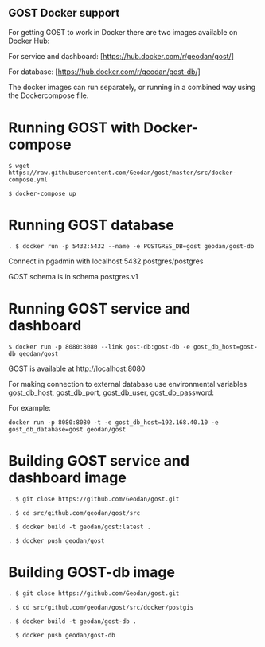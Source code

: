 ## GOST Docker support

For getting GOST to work in Docker there are two images available on Docker Hub:

For service and dashboard: [https://hub.docker.com/r/geodan/gost/]

For database: [https://hub.docker.com/r/geodan/gost-db/]

The docker images can run separately, or running in a combined way using the Dockercompose file. 

# Running GOST with Docker-compose

```
$ wget https://raw.githubusercontent.com/Geodan/gost/master/src/docker-compose.yml 

$ docker-compose up
```

# Running GOST database

```
. $ docker run -p 5432:5432 --name -e POSTGRES_DB=gost geodan/gost-db
```

Connect in pgadmin with localhost:5432 postgres/postgres

GOST schema is in schema postgres.v1

# Running GOST service and dashboard
```
$ docker run -p 8080:8080 --link gost-db:gost-db -e gost_db_host=gost-db geodan/gost
```
GOST is available at http://localhost:8080 

For making connection to external database use environmental variables gost_db_host, gost_db_port, gost_db_user, gost_db_password:

For example: 
```
docker run -p 8080:8080 -t -e gost_db_host=192.168.40.10 -e gost_db_database=gost geodan/gost
```
# Building GOST service and dashboard image

```
. $ git close https://github.com/Geodan/gost.git

. $ cd src/github.com/geodan/gost/src

. $ docker build -t geodan/gost:latest .

. $ docker push geodan/gost

```

# Building GOST-db image

```
. $ git close https://github.com/Geodan/gost.git

. $ cd src/github.com/geodan/gost/src/docker/postgis

. $ docker build -t geodan/gost-db .

. $ docker push geodan/gost-db
```
